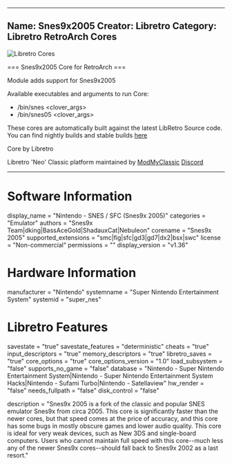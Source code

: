 -----------------------
Name: Snes9x2005
Creator: Libretro
Category: Libretro RetroArch Cores
-----------------------
![Libretro Cores](https://modmyclassic.com/wp-content/uploads/2020/06/LibRetroNeoCoresSmall.png)

=== Snes9x2005 Core for RetroArch ===

Module adds support for Snes9x2005

Available executables and arguments to run Core:
- /bin/snes <rom> <clover_args>
- /bin/snes05 <rom> <clover_args>

These cores are automatically built against the latest LibRetro Source code. You can find nightly builds and stable builds [here](https://modmyclassic.com/hmodcores)

Core by Libretro

Libretro 'Neo' Classic platform maintained by [ModMyClassic](https://modmyclassic.com) [Discord](https://modmyclassic.com/discord)

-----------------------

# Software Information
display_name = "Nintendo - SNES / SFC (Snes9x 2005)"
categories = "Emulator"
authors = "Snes9x Team|dking|BassAceGold|ShadauxCat|Nebuleon"
corename = "Snes9x 2005"
supported_extensions = "smc|fig|sfc|gd3|gd7|dx2|bsx|swc"
license = "Non-commercial"
permissions = ""
display_version = "v1.36"

# Hardware Information
manufacturer = "Nintendo"
systemname = "Super Nintendo Entertainment System"
systemid = "super_nes"

# Libretro Features
savestate = "true"
savestate_features = "deterministic"
cheats = "true"
input_descriptors = "true"
memory_descriptors = "true"
libretro_saves = "true"
core_options = "true"
core_options_version = "1.0"
load_subsystem = "false"
supports_no_game = "false"
database = "Nintendo - Super Nintendo Entertainment System|Nintendo - Super Nintendo Entertainment System Hacks|Nintendo - Sufami Turbo|Nintendo - Satellaview"
hw_render = "false"
needs_fullpath = "false"
disk_control = "false"

description = "Snes9x 2005 is a fork of the classic and popular SNES emulator Snes9x from circa 2005. This core is significantly faster than the newer cores, but that speed comes at the price of accuracy, and this core has some bugs in mostly obscure games and lower audio quality. This core is ideal for very weak devices, such as New 3DS and single-board computers. Users who cannot maintain full speed with this core--much less any of the newer Snes9x cores--should fall back to Snes9x 2002 as a last resort."
